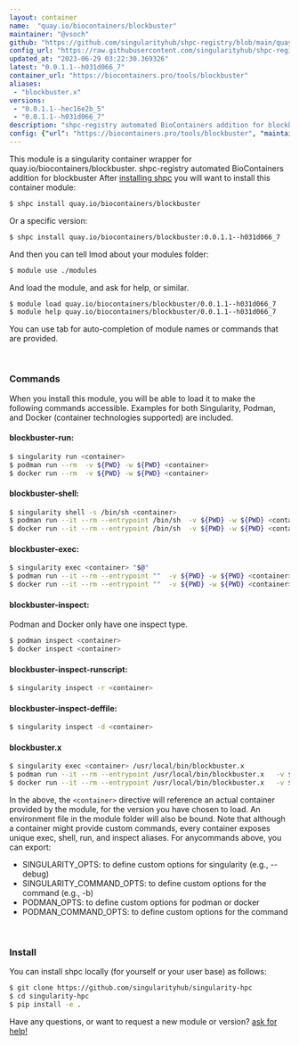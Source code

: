 ```yaml
---
layout: container
name:  "quay.io/biocontainers/blockbuster"
maintainer: "@vsoch"
github: "https://github.com/singularityhub/shpc-registry/blob/main/quay.io/biocontainers/blockbuster/container.yaml"
config_url: "https://raw.githubusercontent.com/singularityhub/shpc-registry/main/quay.io/biocontainers/blockbuster/container.yaml"
updated_at: "2023-06-29 03:22:30.369326"
latest: "0.0.1.1--h031d066_7"
container_url: "https://biocontainers.pro/tools/blockbuster"
aliases:
 - "blockbuster.x"
versions:
 - "0.0.1.1--hec16e2b_5"
 - "0.0.1.1--h031d066_7"
description: "shpc-registry automated BioContainers addition for blockbuster"
config: {"url": "https://biocontainers.pro/tools/blockbuster", "maintainer": "@vsoch", "description": "shpc-registry automated BioContainers addition for blockbuster", "latest": {"0.0.1.1--h031d066_7": "sha256:da731e2735871a827b3caa58f635b6216609a432cb67e5118b6fdbe17371114f"}, "tags": {"0.0.1.1--hec16e2b_5": "sha256:041e1ad87f7767e493d2a9c916d54d191fbc58f8d201db435f5fae7b7aed61cf", "0.0.1.1--h031d066_7": "sha256:da731e2735871a827b3caa58f635b6216609a432cb67e5118b6fdbe17371114f"}, "docker": "quay.io/biocontainers/blockbuster", "aliases": {"blockbuster.x": "/usr/local/bin/blockbuster.x"}}
---
```


This module is a singularity container wrapper for quay.io/biocontainers/blockbuster.
shpc-registry automated BioContainers addition for blockbuster
After [installing shpc](#install) you will want to install this container module:


```bash
$ shpc install quay.io/biocontainers/blockbuster
```

Or a specific version:

```bash
$ shpc install quay.io/biocontainers/blockbuster:0.0.1.1--h031d066_7
```

And then you can tell lmod about your modules folder:

```bash
$ module use ./modules
```

And load the module, and ask for help, or similar.

```bash
$ module load quay.io/biocontainers/blockbuster/0.0.1.1--h031d066_7
$ module help quay.io/biocontainers/blockbuster/0.0.1.1--h031d066_7
```

You can use tab for auto-completion of module names or commands that are provided.

<br>

### Commands

When you install this module, you will be able to load it to make the following commands accessible.
Examples for both Singularity, Podman, and Docker (container technologies supported) are included.

#### blockbuster-run:

```bash
$ singularity run <container>
$ podman run --rm  -v ${PWD} -w ${PWD} <container>
$ docker run --rm  -v ${PWD} -w ${PWD} <container>
```

#### blockbuster-shell:

```bash
$ singularity shell -s /bin/sh <container>
$ podman run --it --rm --entrypoint /bin/sh  -v ${PWD} -w ${PWD} <container>
$ docker run --it --rm --entrypoint /bin/sh  -v ${PWD} -w ${PWD} <container>
```

#### blockbuster-exec:

```bash
$ singularity exec <container> "$@"
$ podman run --it --rm --entrypoint ""  -v ${PWD} -w ${PWD} <container> "$@"
$ docker run --it --rm --entrypoint ""  -v ${PWD} -w ${PWD} <container> "$@"
```

#### blockbuster-inspect:

Podman and Docker only have one inspect type.

```bash
$ podman inspect <container>
$ docker inspect <container>
```

#### blockbuster-inspect-runscript:

```bash
$ singularity inspect -r <container>
```

#### blockbuster-inspect-deffile:

```bash
$ singularity inspect -d <container>
```


#### blockbuster.x

```bash
$ singularity exec <container> /usr/local/bin/blockbuster.x
$ podman run --it --rm --entrypoint /usr/local/bin/blockbuster.x   -v ${PWD} -w ${PWD} <container> -c " $@"
$ docker run --it --rm --entrypoint /usr/local/bin/blockbuster.x   -v ${PWD} -w ${PWD} <container> -c " $@"
```



In the above, the `<container>` directive will reference an actual container provided
by the module, for the version you have chosen to load. An environment file in the
module folder will also be bound. Note that although a container
might provide custom commands, every container exposes unique exec, shell, run, and
inspect aliases. For anycommands above, you can export:

 - SINGULARITY_OPTS: to define custom options for singularity (e.g., --debug)
 - SINGULARITY_COMMAND_OPTS: to define custom options for the command (e.g., -b)
 - PODMAN_OPTS: to define custom options for podman or docker
 - PODMAN_COMMAND_OPTS: to define custom options for the command

<br>

### Install

You can install shpc locally (for yourself or your user base) as follows:

```bash
$ git clone https://github.com/singularityhub/singularity-hpc
$ cd singularity-hpc
$ pip install -e .
```

Have any questions, or want to request a new module or version? [ask for help!](https://github.com/singularityhub/singularity-hpc/issues)